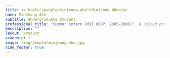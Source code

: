 ```yaml
---
title: <a href="/people/minjeong-ahn">MinJeong Ahn</a>
name: MinJeong Ahn
subtitle: Undergraduate Student
professional_title: "Summer intern (MIT UROP, 2005-2006)"  # Joined professional titles
description: ""
layout: product
academic: 1
image: /img/people/minjeong-ahn.jpg
hide_footer: true
---
```


